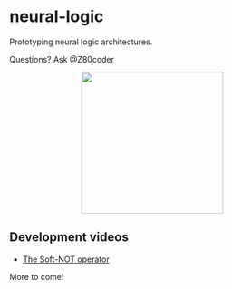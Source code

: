 # neural-logic

Prototyping neural logic architectures.

Questions? Ask @Z80coder

<p align="center">
<img width="250" src="https://user-images.githubusercontent.com/55286208/180856831-500494a6-7b19-440a-b6f5-053fd1f3633c.gif">
</p>

## Development videos

- [The Soft-NOT operator](https://drive.google.com/file/d/1C9egUO9SWSXba7VEqqUPfECYXeLFf5g0/view?usp=sharing)

More to come!


